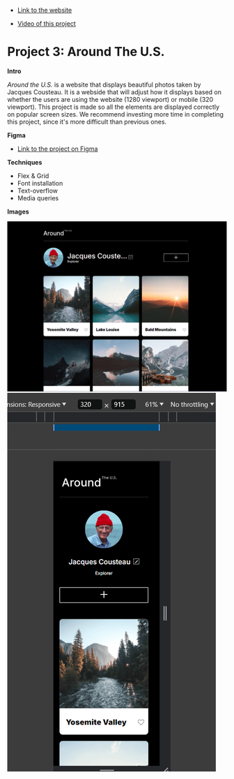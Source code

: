 * [Link to the website](https://rosayi0702.github.io/se_project_aroundtheus/)

* [Video of this project](https://www.youtube.com/watch?v=7InrT5MnxVk)

# Project 3: Around The U.S.

**Intro**

_Around the U.S._ is a website that displays beautiful photos taken by Jacques Cousteau.
It is a webside that will adjust how it displays based on whether the users are using the website (1280 viewport) or mobile (320 viewport).
This project is made so all the elements are displayed correctly on popular screen sizes. We recommend investing more time in completing this project, since it's more difficult than previous ones.

**Figma**

- [Link to the project on Figma](https://www.figma.com/file/ii4xxsJ0ghevUOcssTlHZv/Sprint-3%3A-Around-the-US?node-id=0%3A1)

**Techniques**

- Flex & Grid
- Font installation
- Text-overflow
- Media queries

**Images**

![1280 viewport](./images/demo/demo_1.png)
![320 viewport](./images/demo/demo_2.png)
